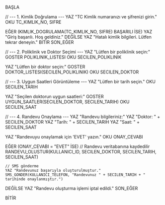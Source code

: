 BAŞLA

  // --- 1. Kimlik Doğrulama ---
  YAZ "TC Kimlik numaranızı ve şifrenizi girin."
  OKU TC_KIMLIK_NO, SIFRE
  
  EĞER (KIMLIK_DOGRULAMA(TC_KIMLIK_NO, SIFRE) BAŞARILI İSE)
    YAZ "Giriş başarılı. Hoş geldiniz."
  DEĞİLSE
    YAZ "Hatalı kimlik bilgileri. Lütfen tekrar deneyin."
    BITIR
  SON_EĞER
  
  // --- 2. Poliklinik ve Doktor Seçimi ---
  YAZ "Lütfen bir poliklinik seçin:"
  GOSTER POLIKLINIK_LISTESI
  OKU SECILEN_POLIKLINIK
  
  YAZ "Lütfen bir doktor seçin:"
  GOSTER DOKTOR_LISTESI(SECILEN_POLIKLINIK)
  OKU SECILEN_DOKTOR
  
  // --- 3. Uygun Saatleri Görüntüleme ---
  YAZ "Lütfen bir tarih seçin."
  OKU SECILEN_TARIH
  
  YAZ "Seçilen doktorun uygun saatleri:"
  GOSTER UYGUN_SAATLER(SECILEN_DOKTOR, SECILEN_TARIH)
  OKU SECILEN_SAAT
  
  // --- 4. Randevu Onaylama ---
  YAZ "Randevu bilgileriniz:"
  YAZ "Doktor: " + SECILEN_DOKTOR
  YAZ "Tarih: " + SECILEN_TARIH
  YAZ "Saat: " + SECILEN_SAAT
  
  YAZ "Randevuyu onaylamak için 'EVET' yazın."
  OKU ONAY_CEVABI
  
  EĞER (ONAY_CEVABI = "EVET" İSE)
    // Randevu veritabanına kaydedilir
    RANDEVU_OLUSTUR(KULLANICI_ID, SECILEN_DOKTOR, SECILEN_TARIH, SECILEN_SAAT)
    
    // SMS gönderme
    YAZ "Randevunuz başarıyla oluşturulmuştur."
    SMS_GONDER(KULLANICI_TELEFON, "Randevunuz " + SECILEN_TARIH + " tarihinde onaylanmıştır.")
  DEĞİLSE
    YAZ "Randevu oluşturma işlemi iptal edildi."
  SON_EĞER

BİTİR
